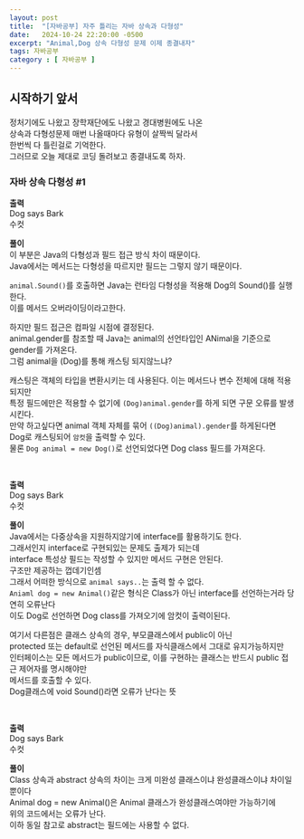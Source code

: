 ```yaml
---
layout: post
title:  "[자바공부] 자주 틀리는 자바 상속과 다형성"
date:   2024-10-24 22:20:00 -0500
excerpt: "Animal,Dog 상속 다형성 문제 이제 종결내자"
tags: 자바공부
category : [ 자바공부 ]
---
```


## 시작하기 앞서

정처기에도 나왔고 장학재단에도 나왔고 경대병원에도 나온  
상속과 다형성문제 매번 나올때마다 유형이 살짝씩 달라서  
한번씩 다 틀린걸로 기억한다.  
그러므로 오늘 제대로 코딩 돌려보고 종결내도록 하자.  



### 자바 상속 다형성 #1

<script src="https://gist.github.com/Flen-E/b9d7479a396820b1d1d1d364735c9cde.js"></script>

**출력**  
Dog says Bark  
수컷

**풀이**  
이 부분은 Java의 다형성과 필드 접근 방식 차이 때문이다.  
Java에서는 메서드는 다형성을 따르지만 필드는 그렇지 않기 때문이다.  

`animal.Sound()`를 호출하면 Java는 런타임 다형성을 적용해 Dog의 Sound()를 실행한다.  
이를 메서드 오버라이딩이라고한다.  

하지만 필드 접근은 컴파일 시점에 결정된다.  
animal.gender를 참조할 때 Java는 animal의 선언타입인 ANimal을 기준으로 gender를 가져온다.  
그럼 animal을 (Dog)를 통해 캐스팅 되지않느냐?  

캐스팅은 객체의 타입을 변환시키는 데 사용된다. 이는 메서드나 변수 전체에 대해 적용되지만  
특정 필드에만은 적용할 수 없기에 `(Dog)animal.gender`를 하게 되면 구문 오류를 발생시킨다.  
만약 하고싶다면 animal 객체 자체를 묶어 `((Dog)animal).gender`를 하게된다면  
Dog로 캐스팅되어 `암컷`을 출력할 수 있다.  
물론 `Dog animal = new Dog()`로 선언되었다면 Dog class 필드를 가져온다.  


<br>

<script src="https://gist.github.com/Flen-E/87c6fa798303d301d4fb8b611bfa559d.js"></script>

**출력**  
Dog says Bark  
수컷

**풀이**  
Java에서는 다중상속을 지원하지않기에 interface를 활용하기도 한다.  
그래서인지 interface로 구현되있는 문제도 출제가 되는데  
interface 특성상 필드는 작성할 수 있지만 메서드 구현은 안된다.  
구조만 제공하는 껍데기인셈  
그래서 어떠한 방식으로 `animal says..`는 출력 할 수 없다.  
`Aniaml dog = new Animal()`같은 형식은 Class가 아닌 interface를 선언하는거라 당연히 오류난다  
이도 Dog로 선언하면 Dog class를 가져오기에 암컷이 출력이된다.  

여기서 다른점은 클래스 상속의 경우, 부모클래스에서 public이 아닌  
protected 또는 default로 선언된 메서드를 자식클래스에서 그대로 유지가능하지만  
인터페이스는 모든 메서드가 public이므로, 이를 구현하는 클래스는 반드시 public 접근 제어자를 명시해야만  
메서드를 호출할 수 있다.  
Dog클래스에 void Sound()라면 오류가 난다는 뜻  


<br>

<script src="https://gist.github.com/Flen-E/7899913496c61b9076dbb244e3524eac.js"></script>

**출력**  
Dog says Bark  
수컷

**풀이**  
Class 상속과 abstract 상속의 차이는 크게 미완성 클래스이냐 완성클래스이냐 차이일뿐이다  
Animal dog = new Animal()은 Animal 클래스가 완성클래스여야만 가능하기에  
위의 코드에서는 오류가 난다.  
이하 동일 참고로 abstract는 필드에는 사용할 수 없다.  



